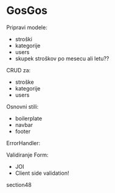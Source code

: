 # GosGos

Pripravi modele:
  - stroški
  - kategorije
  - users
  - skupek stroškov po mesecu ali letu??

CRUD za:
  - stroške
  - kategorije
  - users

Osnovni stili:
  - boilerplate
  - navbar
  - footer

ErrorHandler:

Validiranje Form:
  - JOI
  - Client side validation!

section48
